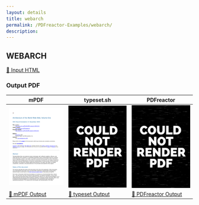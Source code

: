 ```yaml
---
layout: details
title: webarch
permalink: /PDFreactor-Examples/webarch/
description: 
---
```




## WEBARCH

[📄 Input HTML](/html/PDFreactor%20Examples/webarch/webarch.html)

### Output PDF

| mPDF | typeset.sh | PDFreactor |
|---------|---------|---------|
| ![mPDF Preview](mpdf__html_PDFreactor_Examples_webarch_webarch.html.png) | ![typeset Preview](typeset__html_PDFreactor_Examples_webarch_webarch.html.png) | ![PDFreactor Preview](pdfreactor__html_PDFreactor_Examples_webarch_webarch.html.png) |
| [📕 mPDF Output](mpdf__html_PDFreactor_Examples_webarch_webarch.html.pdf) | [📕 typeset Output](typeset__html_PDFreactor_Examples_webarch_webarch.html.pdf) | [📕 PDFreactor Output](pdfreactor__html_PDFreactor_Examples_webarch_webarch.html.pdf) |


